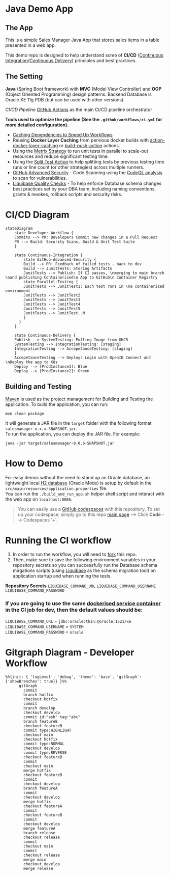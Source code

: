 # Java Demo App

## The App

This is a simple Sales Manager Java App that stores sales items in a table presented in a web app.

This demo repo is designed to help understand some of **CI/CD** ([Continuous Integration](https://docs.github.com/en/enterprise-cloud@latest/actions/automating-builds-and-tests/about-continuous-integration)/[Continuous Delivery](https://docs.github.com/en/enterprise-cloud@latest/actions/deployment/about-deployments/about-continuous-deployment)) principles and best practices.

## The Setting

**Java** (Spring Boot framework) with **MVC** (Model View Controller) and **OOP** (Object Oriented Programming) design patterns.
Backend Database is Oracle XE 11g PDB (but can be used with other versions).
 
 *CI/CD Pipeline*
 [GitHub Actions](https://docs.github.com/en/enterprise-cloud@latest/actions) as the main CI/CD pipeline orchestrator

**Tools used to optimize the pipeline (See the `.github/workflows/ci.yml` for more detailed configuration).**
 - [Caching Dependencies to Speed Up Workflows](https://docs.github.com/en/enterprise-cloud@latest/actions/using-workflows/caching-dependencies-to-speed-up-workflows)
 - Reusing **Docker Layer Caching** from pervious docker builds with [action-docker-layer-caching](https://github.com/satackey/action-docker-layer-caching) or [build-push-action](https://github.com/docker/build-push-action) actions.
 - Using the [Metrix Strategy](https://docs.github.com/en/enterprise-cloud@latest/actions/using-jobs/using-a-matrix-for-your-jobs) to run unit tests in parallel to scale-out resources and reduce significant testing time.
 - Using the [Split Test Action](https://github.com/marketplace/actions/split-tests) to help splitting tests by previous testing time runs or line count (or other strategies) across multiple runners.
 - [GitHub Advanced Security](https://docs.github.com/en/enterprise-cloud@latest/get-started/learning-about-github/about-github-advanced-security) - Code Scanning using the [CodeQL analysis](https://docs.github.com/en/code-security/code-scanning/automatically-scanning-your-code-for-vulnerabilities-and-errors/configuring-the-codeql-workflow-for-compiled-languages) to scan for vulnerabilities.
 - [Liquibase Quality Checks](https://www.liquibase.com/quality-checks) - To help enforce Database schema changes best practices set by your DBA team, including naming conventions, grants & revokes, rollback scripts and security risks.
              
# CI/CD Diagram
```mermaid
stateDiagram
    state Developer-Workflow {
    Commits --> PR: Developers Commit new changes in a Pull Request
    PR --> Build: Security Scans, Build & Unit Test Suite
    }
    
    state Continuous-Integration {
        state GitHub-Advanced-Security {
        Build --> PR: Feedback of failed tests - back to dev
        Build --> JunitTests: Storing Artifacts
        JunitTests --> Publish: If CI passes, \nmerging to main branch \nand publishing Containerised\n App to GitHub\n Container Registry
        state Parallel-Testing {
        JunitTests --> JunitTest1: Each test runs in \na containerized environment
        JunitTests --> JunitTest2
        JunitTests --> JunitTest3
        JunitTests --> JunitTest4
        JunitTests --> JunitTest5
        JunitTests --> JunitTest..N
        }
      }
    }

    state Continuous-Delivery {
    Publish --> SystemTesting: Pulling Image from GHCR
    SystemTesting --> IntegrationTesting: [staging]
    IntegrationTesting --> AccepetanceTesting: [staging]
    }
    AccepetanceTesting --> Deploy: Login with OpenID Connect and \nDeploy the app to K8s
    Deploy --> [ProdInstance1]: Blue
    Deploy --> [ProdInstance2]: Green
```

## Building and Testing
[Maven](https://maven.apache.org/) is used as the project management for Building and Testing the application.
To build the application, you can run:
```
mvn clean package
```
It will generate a JAR file in the `target` folder with the following format `salesmanager-x.x.x-SNAPSHOT.jar`. </br>
To run the application, you can deploy the JAR file. For example:
```
java -jar target/salesmanager-0.0.6-SNAPSHOT.jar
```

# How to Demo
For easy demos without the need to stand up an Oracle database, an lightweight local [H2 database](https://www.h2database.com/html/main.html) (Oracle Mode) is setup by default in the `src/main/resources/application.properties` file. </br>
You can run the `./build_and_run_app.sh` helper shell script and interact with the web app on `localhost:8086`.
> You can easily use a [GitHub codespaces](https://docs.github.com/en/enterprise-cloud@latest/codespaces) with this repository. To set up your codespace, simply go to this repo [main page](https://github.com/octodemo/java-springboot-demo) --> Click **Code** --> Codespaces '+'. </br>


# Running the CI workflow
1. In order to run the workflow, you will need to [fork](https://docs.github.com/en/enterprise-cloud@latest/get-started/quickstart/fork-a-repo) this repo. </br>
2. Then, make sure to save the following environment variables in your repository secrets so you can successfully run the Database schema mirgations scripts (using [Liquibase](https://www.liquibase.com/) as the schema migration tool) on application startup and when running the tests. </br>

**Repository Secrets**
`LIQUIBASE_COMMAND_URL`
`LIQUIBASE_COMMAND_USERNAME`
`LIQUIBASE_COMMAND_PASSWORD`

### If you are going to use the same [dockerised service container](https://hub.docker.com/r/gvenzl/oracle-xe) in the CI job for dev, then the default values should be: </br>
`LIQUIBASE_COMMAND_URL` = `jdbc:oracle:thin:@oracle:1521/xe` </br>
`LIQUIBASE_COMMAND_USERNAME` = `SYSTEM` </br>
`LIQUIBASE_COMMAND_PASSWORD` = `oracle`

# Gitgraph Diagram - Developer Workflow
```mermaid
%%{init: { 'logLevel': 'debug', 'theme': 'base', 'gitGraph': {'showBranches': true}} }%%
      gitGraph
        commit
        branch hotfix
        checkout hotfix
        commit
        branch develop
        checkout develop
        commit id:"ash" tag:"abc"
        branch featureB
        checkout featureB
        commit type:HIGHLIGHT
        checkout main
        checkout hotfix
        commit type:NORMAL
        checkout develop
        commit type:REVERSE
        checkout featureB
        commit
        checkout main
        merge hotfix
        checkout featureB
        commit
        checkout develop
        branch featureA
        commit
        checkout develop
        merge hotfix
        checkout featureA
        commit
        checkout featureB
        commit
        checkout develop
        merge featureA
        branch release
        checkout release
        commit
        checkout main
        commit
        checkout release
        merge main
        checkout develop
        merge release
```

